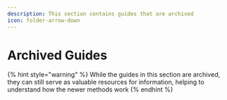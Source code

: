```yaml
---
description: This section contains guides that are archived
icon: folder-arrow-down
---
```


# Archived Guides

{% hint style="warning" %}
While the guides in this section are archived, they can still serve as valuable resources for information, helping to understand how the newer methods work
{% endhint %}
